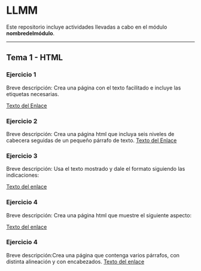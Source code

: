 # LLMM

Este repositorio incluye actividades llevadas a cabo en el módulo **nombredelmódulo**.

---

## Tema 1 - HTML

### Ejercicio 1
Breve descripción: Crea una página con el texto facilitado e incluye las etiquetas necesarias.


[Texto del Enlace](https://github.com/adrianortaaa/LLMM/blob/main/Ejercicio1.html)

### Ejercicio 2
Breve descripción: Crea una página html que incluya seis niveles de cabecera seguidas de un pequeño párrafo de texto.
[Texto del Enlace](https://github.com/adrianortaaa/LLMM/blob/main/Ejercicio2.html)

### Ejercicio 3
Breve descripción: Usa el texto mostrado y dale el formato siguiendo las indicaciones:

[Texto del enlace](https://github.com/adrianortaaa/LLMM/blob/main/Ejercicio3.html)

### Ejercicio 4
Breve descripción: Crea una página html que muestre el siguiente aspecto:

[Texto del enlace](https://github.com/adrianortaaa/LLMM/blob/main/Ejercicio4.html)


### Ejercicio 4
Breve descripción:Crea una página que contenga varios párrafos, con distinta alineación y con
encabezados.
[Texto del enlace](https://github.com/adrianortaaa/LLMM/blob/main/Ejercicio5.html)

